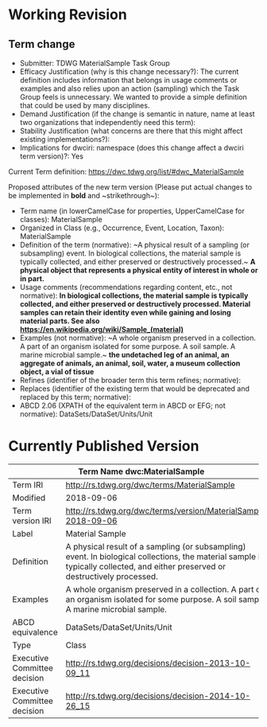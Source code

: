# Working Revision
## Term change

* Submitter: TDWG MaterialSample Task Group
* Efficacy Justification (why is this change necessary?): The current definition includes information that belongs in usage comments or examples and also relies upon an action (sampling) which the Task Group feels is unnecessary. We wanted to provide a simple definition that could be used by many disciplines.
* Demand Justification (if the change is semantic in nature, name at least two organizations that independently need this term): 
* Stability Justification (what concerns are there that this might affect existing implementations?): 
* Implications for dwciri: namespace (does this change affect a dwciri term version)?: Yes

Current Term definition: https://dwc.tdwg.org/list/#dwc_MaterialSample

Proposed attributes of the new term version (Please put actual changes to be implemented in **bold** and ~strikethrough~):

* Term name (in lowerCamelCase for properties, UpperCamelCase for classes): MaterialSample
* Organized in Class (e.g., Occurrence, Event, Location, Taxon): MaterialSample
* Definition of the term (normative): ~A physical result of a sampling (or subsampling) event. In biological collections, the material sample is typically collected, and either preserved or destructively processed.~ **A physical object that represents a physical entity of interest in whole or in part.**
* Usage comments (recommendations regarding content, etc., not normative): **In biological collections, the material sample is typically collected, and either preserved or destructively processed. Material samples can retain their identity even while gaining and losing material parts. See also https://en.wikipedia.org/wiki/Sample_(material)**
* Examples (not normative): ~A whole organism preserved in a collection. A part of an organism isolated for some purpose. A soil sample. A marine microbial sample.~ **the undetached leg of an animal, an aggregate of animals, an animal, soil, water, a museum collection object, a vial of tissue**
* Refines (identifier of the broader term this term refines; normative): 
* Replaces (identifier of the existing term that would be deprecated and replaced by this term; normative): 
* ABCD 2.06 (XPATH of the equivalent term in ABCD or EFG; not normative): DataSets/DataSet/Units/Unit
# Currently Published Version
<table>
	<thead>
		<tr>
			<th colspan="2"><a id="dwc_MaterialSample"></a>Term Name  dwc:MaterialSample</th>
		</tr>
	</thead>
	<tbody>
		<tr>
			<td>Term IRI</td>
			<td><a href="http://rs.tdwg.org/dwc/terms/MaterialSample">http://rs.tdwg.org/dwc/terms/MaterialSample</a></td>
		</tr>
		<tr>
			<td>Modified</td>
			<td>2018-09-06</td>
		</tr>
		<tr>
			<td>Term version IRI</td>
			<td><a href="http://rs.tdwg.org/dwc/terms/version/MaterialSample-2018-09-06">http://rs.tdwg.org/dwc/terms/version/MaterialSample-2018-09-06</a></td>
		</tr>
		<tr>
			<td>Label</td>
			<td>Material Sample</td>
		</tr>
		<tr>
			<td>Definition</td>
			<td>A physical result of a sampling (or subsampling) event. In biological collections, the material sample is typically collected, and either preserved or destructively processed.</td>
		</tr>
		<tr>
			<td>Examples</td>
			<td>A whole organism preserved in a collection. A part of an organism isolated for some purpose. A soil sample. A marine microbial sample.</td>
		</tr>
		<tr>
			<td>ABCD equivalence</td>
			<td>DataSets/DataSet/Units/Unit</td>
		</tr>
		<tr>
			<td>Type</td>
			<td>Class</td>
		</tr>
		<tr>
			<td>Executive Committee decision</td>
			<td><a href="http://rs.tdwg.org/decisions/decision-2013-10-09_11">http://rs.tdwg.org/decisions/decision-2013-10-09_11</a></td>
		</tr>
		<tr>
			<td>Executive Committee decision</td>
			<td><a href="http://rs.tdwg.org/decisions/decision-2014-10-26_15">http://rs.tdwg.org/decisions/decision-2014-10-26_15</a></td>
		</tr>
	</tbody>
</table>
